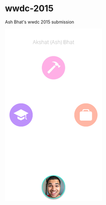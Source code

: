 # wwdc-2015
Ash Bhat's wwdc 2015 submission

<img src="https://raw.githubusercontent.com/ashbhat/wwdc-2015/master/screenshot1.png" height="568" width="320">
